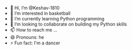 - 👋 Hi, I’m @Keshav-1810
- 👀 I’m interested in basketball 
- 🌱 I’m currently learning Python programming 
- 💞️ I’m looking to collaborate on building my Python skills
- 📫 How to reach me ...
- 😄 Pronouns: he 
- ⚡ Fun fact: I'm a dancer

<!---
Keshav-1810/Keshav-1810 is a ✨ special ✨ repository because its `README.md` (this file) appears on your GitHub profile.
You can click the Preview link to take a look at your changes.
--->
